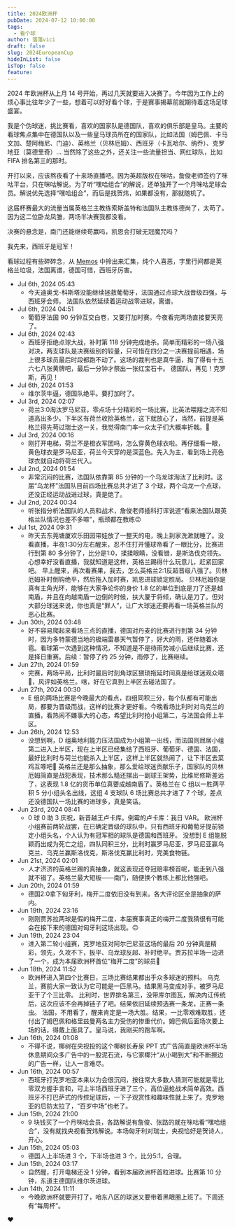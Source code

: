 ```yaml
---
title: 2024欧洲杯
pubDate: 2024-07-12 10:00:00
tags:
  - 看个球
author: 落落vici
draft: false
slug: 2024EuropeanCup
hideInList: false
isTop: false
feature:
---
```

2024 年欧洲杯从上月 14 号开始，再过几天就要进入决赛了。今年因为工作上的烦心事比往年少了一些，想着可以好好看个球，于是赛事揭幕前就期待着这场足球盛宴。

我是个伪球迷，挑比赛看，喜欢的国家队是德国队，喜欢的俱乐部是皇马。主要的看球焦点集中在德国队以及一些皇马球员所在的国家队，比如法国（姆巴佩、卡马文加、楚阿梅尼、门迪）、英格兰（贝林厄姆）、西班牙（卡瓦哈尔、纳乔）、克罗地亚（莫德里奇）... 当然除了这些之外，还关注一些流量担当、网红球队，比如 FIFA 排名第三的那时。

开打以来，应该熬夜看了十来场直播吧。因为英超版权在咪咕，詹俊老师签约了咪咕平台，只在咪咕解说。为了听“嘿哈组合”的解说，还单独开了一个月咪咕足球会员。解说优先选择“嘿哈组合”，而后是找贺炜，如果都没有，那就随机了。

这届杯赛最大的流量当属英格兰主教练索斯盖特和法国队主教练德尚了，太苟了。因为这二位卧龙凤雏，两场半决赛我都没看。

决赛的悬念是，南门还能继续苟赢吗，凯恩会打破无冠魔咒吗？

我先来，西班牙是冠军！

看球过程有些碎碎念，从 [Memos](https://i.hux.ink:5233/) 中拎出来汇集，纯个人喜恶，字里行间都是英格兰垃圾，法国离谱，德国可惜，西班牙厉害。

- Jul 6th, 2024 05:43 
	-  今天迪奥戈-科斯塔没能继续拯救葡萄牙，法国通过点球大战晋级四强，与西班牙会师。
	  法国队依然延续着运动战零进球，离谱。
- Jul 6th, 2024 04:51 
	-  葡萄牙法国 90 分钟互交白卷，又要打加时赛。今夜看完两场直接要天亮了。
- Jul 6th, 2024 02:43 
	-  西班牙拒绝点球大战，补时第 118 分钟完成绝杀。简单而精彩的一场八强对决，两支球队是决赛级别的较量，只可惜在四分之一决赛提前相遇，场上很多球员最后时段都跑不动了。这场的裁判也是真牛逼，掏了得有十五六七八张黄牌吧，最后一分钟才祭出一张红宝石卡。
	  德国队，再见！克罗斯，再见！
- Jul 6th, 2024 01:53 
	-  维尔茨牛逼，德国队绝平。要打加时了。
- Jul 3rd, 2024 02:07 
	-  荷兰3:0淘汰罗马尼亚，零点场十分精彩的一场比赛，比英法喂翔之流不知道高出多少。下半区有荷兰收拾英格兰，这下就放心了，当然，前提是英格兰得先苟过瑞士这一关，我觉得南门率一众太子们大概率折戟。🥱
- Jul 3rd, 2024 00:16 
	-  刚打开电梯，荷兰不是橙衣军团吗，怎么穿黄色球衣啦。再仔细看一眼，黄色球衣是罗马尼亚，荷兰今天穿的是深蓝色。先入为主，看到场上亮色球衣就自动将荷兰代入。
- Jul 2nd, 2024 01:54 
	-  非常沉闷的比赛，法国队依靠第 85 分钟的一个乌龙球淘汰了比利时。这届“乌龙杯”法国队目前四场比赛总共才进了 3 个球，两个乌龙一个点球，还没正经运动战进过球，真是绝了。
- Jul 2nd, 2024 00:34
	-  听张指分析法国队的人员和战术，詹俊老师插科打诨说道“看来法国队跟英格兰队情况也差不多嘛”，瓶颈都在教练🙃
- Jul 1st, 2024 09:31 
	-  昨天去东莞塘厦欢乐田园带娃放了一整天的电，晚上到家洗漱就睡了。没看直播，半夜1:30分左右醒来，忍不住打开懂球帝看了一眼比分，比赛进行到第 80 多分钟了，比分是1:0，揉揉眼睛，没看错，是斯洛伐克领先。心想幸好没看直播，我就知道是这样，英格兰踢得什么玩意儿，赶紧回家吧。
	  早上醒来，再次看赛果，我去，怎么英格兰2:1反超晋级八强了。贝林厄姆补时倒钩绝平，然后拖入加时赛，凯恩进球锁定胜局。
	  贝林厄姆你是真有主角光环，能够在大家争论你的身价 1.8 亿的单位到底是刀了还是越南盾，并且在向越南盾一边倒的时候，扶大厦于将倾，确认是刀了。但对大部分球迷来说，你也真是“罪人”，让广大球迷还要再看一场英格兰队的恶心比赛。
- Jun 30th, 2024 03:48 
	-  好不容易爬起来看场三点的直播，德国对丹麦的比赛进行到第 34 分钟时，因为多特蒙德当地的极端雷暴天气暂停了，好大的雨，还伴随着冰雹。看球第一次遇到这种情况，不知道是不是待雨势减小后继续比赛，还是择日重赛。后续：暂停了约 25 分钟，雨停了，比赛继续。
- Jun 27th, 2024 01:59 
	-  完赛，两场平局，比利时最后时刻角球区猥琐拖延时间真是给球迷观众喂💩，风评如英格兰。嗐，好在它真到上半区去碰法国了。
- Jun 27th, 2024 00:30 
	-  E 组的两场比赛是今晚最大的看点，四组同积三分，每个队都有可能出局，都要为晋级而战，这样的比赛才更好看。今晚看场比利时对乌克兰的直播，看热闹不嫌事大的心态，希望比利时抢小组第二，与法国会师上半区。
- Jun 26th, 2024 12:53 
	-  没想到啊，D 组奥地利能力压法国成为小组第一出线，而法国则屈居小组第二进入上半区，现在上半区已经集结了西班牙、葡萄牙、德国、法国，最好比利时与荷兰也能杀入上半区，这样上半区就热闹了，让下半区去菜鸡互啄吧🤣
	  英格兰还是那么抽象，那么爱给球迷贡献乐子，国家队的贝林厄姆简直是战犯表现，技术那么糙还摆出一副球王架势，比维尼修斯差远了，这表现 1.8 亿的货币单位真要成越南盾了。英格兰在 C 组以一胜两平积 5 分小组头名出线，这组 4 支球队 6 场比赛总共才进了 7 个球，差点还没德国队一场比赛的进球多，真是笑话。
- Jun 23rd, 2024 08:41
	-  0 球 0 助 3 庆祝，新晋越王卢卡库。倒霉的卢卡库：我日 VAR。
	  欧洲杯小组赛前两轮战罢，在已确定晋级的球队中，只有西班牙和葡萄牙提前锁定小组头名，个人认为有冠军相的球队是德国和西班牙。
	  没想到 E 组能脱颖而出成为死亡之组，四队同积三分，比利时赢罗马尼亚，罗马尼亚赢乌克兰、乌克兰赢斯洛伐克，斯洛伐克赢比利时，完美食物链。		
- Jun 21st, 2024 02:01
	-  人才济济的英格兰踢的真抽象，就这表现还夺冠赔率榜首呢，能走到八强就不错了。英格兰最大短板——南门，随便换个教练上都比他强吧。
- Jun 20th, 2024 01:59 
	-  德国2:0拿下匈牙利，梅开二度依旧没有到来。各大评论区全是抽象的萨内。
- Jun 19th, 2024 23:16 
	-  刚刚贾苏拉两球是假的梅开二度，本届赛事真正的梅开二度我猜很有可能会在接下来的德国对匈牙利这场出现。🙃
- Jun 19th, 2024 23:04 
	-  进入第二轮小组赛，克罗地亚对阿尔巴尼亚这场的最后 20 分钟真是精彩，领先，久攻不下，扳平、乌龙球反超、补时绝平。贾苏拉半场一边进了一个，成为本届欧洲杯首位”梅开二度”的球员🤣
- Jun 18th, 2024 11:52 
	-  欧洲杯进入第四个比赛日，三场比赛结果都出乎众多球迷的预料。
	  乌克兰，赛前大家一致认为它可能是一匹黑马。结果黑马变成对手，被罗马尼亚干了个三比零。
	  比利时，世界排名第三，没带库尔图瓦，解决内讧传统后，这次应该不会再掉链子了吧。结果依旧延续预选赛一条龙，正赛一条虫。
	  法国，不用看了，醒来肯定是一场大胜。结果，一比零艰难取胜，还付出了姆巴佩和格里兹曼两名主力受伤的惨重代价。姆巴佩后面场次要上场的话，得戴上面具了。皇马说，我刚买的跑车啊。		
- Jun 16th, 2024 01:08 
	-  不得不说，椰树在央视投的这个椰树长寿泉 PPT 式广告简直是欧洲杯半场休息期间众多广告中的一股泥石流，与它家椰汁“从小喝到大”和不断擦边的广告一样，让人一言难尽。
- Jun 16th, 2024 00:57
	-  西班牙打克罗地亚本来以为会很沉闷，按往常大多数人猜测可能就是零比零双方握手言和，可上半场西班牙进了三个，高位逼抢战术简单高效。西班牙不打巴萨式的传控足球后，一下子观赏性和趣味性就上来了。克罗地亚的后防太拉了，“百岁中场”也老了。
- Jun 15th, 2024 21:00 
	-  9 块钱买了一个月咪咕会员，各路解说有詹俊、张路的就在咪咕看“嘿哈组合”，没有就找央视看贺炜解说。本场匈牙利对瑞士，央视恰好是贺诗人，开心。
- Jun 15th, 2024 05:03 
	-  德国人上半场进 3 个，下半场也进 3 个，比分5:1，合理。
- Jun 15th, 2024 03:17 
	-  自然醒，打开电梯还没 1 分钟，看到本届欧洲杯首粒进球。比赛第 10 分钟，东道主德国队维尔茨进球。
- Jun 14th, 2024 11:11 
	-  今晚欧洲杯就要开打了，咱东八区的球迷又要带着黑眼圈上班了。下周还有“每周杯”。
	
❤